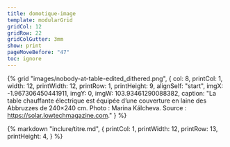 ```yaml
---
title: domotique-image
template: modularGrid
gridCol: 12
gridRow: 22
gridColGutter: 3mm
show: print
pageMoveBefore: "47"
toc: ignore
---
```


{% grid "images/nobody-at-table-edited_dithered.png", { 
  col: 8,
  printCol: 1,
  width: 12,
  printWidth: 12,
  printRow: 1,
  printHeight: 9,
  alignSelf: "start",
  imgX: -1.967306450441911,
  imgY: 0,
  imgW: 103.93461290088382,
  caption: "La table chauffante électrique est équipée d’une couverture en laine des Abbruzzes de 240×240 cm. Photo : Marina Kálcheva. Source : https://solar.lowtechmagazine.com."
} %}


{% markdown "inclure/titre.md", { 
  printCol: 1,
  printWidth: 12,
  printRow: 13,
  printHeight: 4,
} %}
